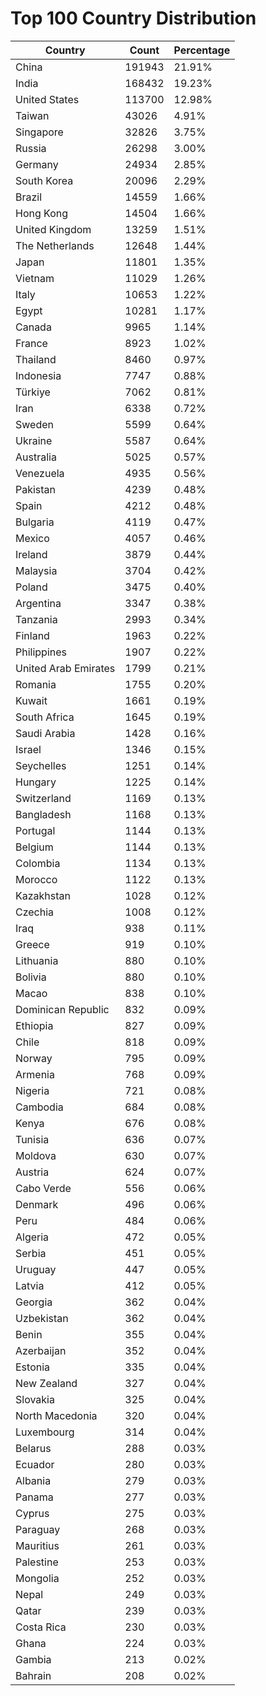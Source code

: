 # Top 100 Country Distribution
| Country | Count | Percentage |
|----|----|----|
| China | 191943 | 21.91% |
| India | 168432 | 19.23% |
| United States | 113700 | 12.98% |
| Taiwan | 43026 | 4.91% |
| Singapore | 32826 | 3.75% |
| Russia | 26298 | 3.00% |
| Germany | 24934 | 2.85% |
| South Korea | 20096 | 2.29% |
| Brazil | 14559 | 1.66% |
| Hong Kong | 14504 | 1.66% |
| United Kingdom | 13259 | 1.51% |
| The Netherlands | 12648 | 1.44% |
| Japan | 11801 | 1.35% |
| Vietnam | 11029 | 1.26% |
| Italy | 10653 | 1.22% |
| Egypt | 10281 | 1.17% |
| Canada | 9965 | 1.14% |
| France | 8923 | 1.02% |
| Thailand | 8460 | 0.97% |
| Indonesia | 7747 | 0.88% |
| Türkiye | 7062 | 0.81% |
| Iran | 6338 | 0.72% |
| Sweden | 5599 | 0.64% |
| Ukraine | 5587 | 0.64% |
| Australia | 5025 | 0.57% |
| Venezuela | 4935 | 0.56% |
| Pakistan | 4239 | 0.48% |
| Spain | 4212 | 0.48% |
| Bulgaria | 4119 | 0.47% |
| Mexico | 4057 | 0.46% |
| Ireland | 3879 | 0.44% |
| Malaysia | 3704 | 0.42% |
| Poland | 3475 | 0.40% |
| Argentina | 3347 | 0.38% |
| Tanzania | 2993 | 0.34% |
| Finland | 1963 | 0.22% |
| Philippines | 1907 | 0.22% |
| United Arab Emirates | 1799 | 0.21% |
| Romania | 1755 | 0.20% |
| Kuwait | 1661 | 0.19% |
| South Africa | 1645 | 0.19% |
| Saudi Arabia | 1428 | 0.16% |
| Israel | 1346 | 0.15% |
| Seychelles | 1251 | 0.14% |
| Hungary | 1225 | 0.14% |
| Switzerland | 1169 | 0.13% |
| Bangladesh | 1168 | 0.13% |
| Portugal | 1144 | 0.13% |
| Belgium | 1144 | 0.13% |
| Colombia | 1134 | 0.13% |
| Morocco | 1122 | 0.13% |
| Kazakhstan | 1028 | 0.12% |
| Czechia | 1008 | 0.12% |
| Iraq | 938 | 0.11% |
| Greece | 919 | 0.10% |
| Lithuania | 880 | 0.10% |
| Bolivia | 880 | 0.10% |
| Macao | 838 | 0.10% |
| Dominican Republic | 832 | 0.09% |
| Ethiopia | 827 | 0.09% |
| Chile | 818 | 0.09% |
| Norway | 795 | 0.09% |
| Armenia | 768 | 0.09% |
| Nigeria | 721 | 0.08% |
| Cambodia | 684 | 0.08% |
| Kenya | 676 | 0.08% |
| Tunisia | 636 | 0.07% |
| Moldova | 630 | 0.07% |
| Austria | 624 | 0.07% |
| Cabo Verde | 556 | 0.06% |
| Denmark | 496 | 0.06% |
| Peru | 484 | 0.06% |
| Algeria | 472 | 0.05% |
| Serbia | 451 | 0.05% |
| Uruguay | 447 | 0.05% |
| Latvia | 412 | 0.05% |
| Georgia | 362 | 0.04% |
| Uzbekistan | 362 | 0.04% |
| Benin | 355 | 0.04% |
| Azerbaijan | 352 | 0.04% |
| Estonia | 335 | 0.04% |
| New Zealand | 327 | 0.04% |
| Slovakia | 325 | 0.04% |
| North Macedonia | 320 | 0.04% |
| Luxembourg | 314 | 0.04% |
| Belarus | 288 | 0.03% |
| Ecuador | 280 | 0.03% |
| Albania | 279 | 0.03% |
| Panama | 277 | 0.03% |
| Cyprus | 275 | 0.03% |
| Paraguay | 268 | 0.03% |
| Mauritius | 261 | 0.03% |
| Palestine | 253 | 0.03% |
| Mongolia | 252 | 0.03% |
| Nepal | 249 | 0.03% |
| Qatar | 239 | 0.03% |
| Costa Rica | 230 | 0.03% |
| Ghana | 224 | 0.03% |
| Gambia | 213 | 0.02% |
| Bahrain | 208 | 0.02% |
